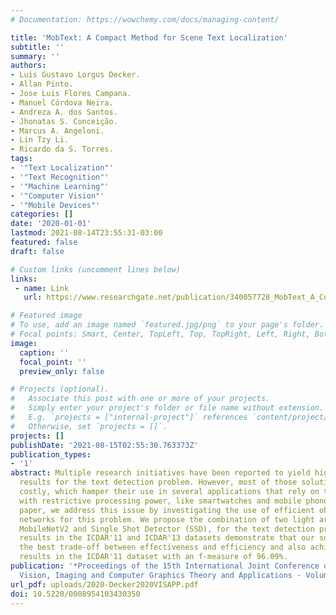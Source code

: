 ```yaml
---
# Documentation: https://wowchemy.com/docs/managing-content/

title: 'MobText: A Compact Method for Scene Text Localization'
subtitle: ''
summary: ''
authors:
- Luis Gustavo Lorgus Decker.
- Allan Pinto.
- Jose Luis Flores Campana.
- Manuel Córdova Neira.
- Andreza A. dos Santos.
- Jhonatas S. Conceição.
- Marcus A. Angeloni.
- Lin Tzy Li.
- Ricardo da S. Torres.
tags:
- '"Text Localization"'
- '"Text Recognition"'
- '"Machine Learning"'
- '"Computer Vision"'
- '"Mobile Devices"'
categories: []
date: '2020-01-01'
lastmod: 2021-08-14T23:55:31-03:00
featured: false
draft: false

# Custom links (uncomment lines below)
links:
 - name: Link
   url: https://www.researchgate.net/publication/340057728_MobText_A_Compact_Method_for_Scene_Text_Localization

# Featured image
# To use, add an image named `featured.jpg/png` to your page's folder.
# Focal points: Smart, Center, TopLeft, Top, TopRight, Left, Right, BottomLeft, Bottom, BottomRight.
image:
  caption: ''
  focal_point: ''
  preview_only: false

# Projects (optional).
#   Associate this post with one or more of your projects.
#   Simply enter your project's folder or file name without extension.
#   E.g. `projects = ["internal-project"]` references `content/project/deep-learning/index.md`.
#   Otherwise, set `projects = []`.
projects: []
publishDate: '2021-08-15T02:55:30.763373Z'
publication_types:
- '1'
abstract: Multiple research initiatives have been reported to yield highly effective
  results for the text detection problem. However, most of those solutions are very
  costly, which hamper their use in several applications that rely on the use of devices
  with restrictive processing power, like smartwatches and mobile phones. In this
  paper, we address this issue by investigating the use of efficient object detection
  networks for this problem. We propose the combination of two light architectures,
  MobileNetV2 and Single Shot Detector (SSD), for the text detection problem. Experimental
  results in the ICDAR'11 and ICDAR'13 datasets demonstrate that our solution yields
  the best trade-off between effectiveness and efficiency and also achieved the state-of-the-art
  results in the ICDAR'11 dataset with an f-measure of 96.09%.
publication: '*Proceedings of the 15th International Joint Conference on Computer
  Vision, Imaging and Computer Graphics Theory and Applications - Volume 5: VISAPP,*'
url_pdf: uploads/2020-Decker2020VISAPP.pdf
doi: 10.5220/0008954103430350
---
```

